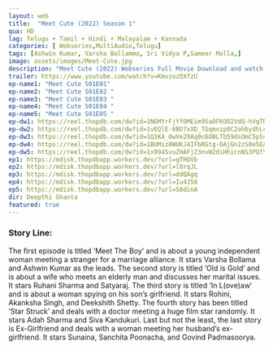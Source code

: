 ```yaml
---
layout: web
title:  "Meet Cute (2022) Season 1"
qua: HD
lag: Telugu + Tamil + Hindi + Malayalam + Kannada
categories: [ Webseries,MultiAudio,Telugu]
tags: [Ashwin Kumar, Varsha Bollamma, Sri Vidya P,Sameer Malla,]
image: assets/images/Meet-Cute.jpg
description: "Meet Cute (2022) Webseries Full Movie Download and watch online 720p low file size 500 mb."
trailer: https://www.youtube.com/watch?v=KmvzozDXfzU
ep-name1: "Meet Cute S01E01"
ep-name2: "Meet Cute S01E02 "
ep-name3: "Meet Cute S01E03 "
ep-name4: "Meet Cute S01E04 "
ep-name5: "Meet Cute S01E05 "
ep-dw1: https://reel.thopdb.com/dw?id=1NGMYrFjYfOMEim95aOFKOO2VdQ-hVqTN
ep-dw2: https://reel.thopdb.com/dw?id=1vEQlE-6BD7xXD_TGqmxzp0C2ohbydhLc
ep-dw3: https://reel.thopdb.com/dw?id=1Q1KA_OwVe29Aq0c6OBLTb59dsOmC5pSu
ep-dw4: https://reel.thopdb.com/dw?id=1BUMiz0WUKJ4IFbRGtg-OAjGn2zS0e5EA
ep-dw5: https://reel.thopdb.com/dw?id=1x994SvuZHAFj23nvW2diHhicnNS3PQf5
ep1: https://mdisk.thopdbapp.workers.dev/?url=qTHQVb
ep2: https://mdisk.thopdbapp.workers.dev/?url=l0rqJL
ep3: https://mdisk.thopdbapp.workers.dev/?url=ddQAgq
ep4: https://mdisk.thopdbapp.workers.dev/?url=Iu4J50
ep5: https://mdisk.thopdbapp.workers.dev/?url=S8dinA
dir: Deepthi Ghanta
featured: true
---
```


### Story Line:
The first episode is titled ‘Meet The Boy’ and is about a young independent woman meeting a stranger for a marriage alliance. It stars Varsha Bollama and Ashwin Kumar as the leads. The second story is titled ‘Old is Gold’ and is about a wife who meets an elderly man and discusses her marital issues. It stars Ruhani Sharma and Satyaraj. The third story is titled ‘In L(ove)aw’ and is about a woman spying on his son’s girlfriend. It stars Rohini, Akanksha Singh, and Deekshith Shetty. The fourth story has been titled ‘Star Struck’ and deals with a doctor meeting a huge film star randomly. It stars Adah Sharma and Siva Kandukuri. Last but not the least, the last story is Ex-Girlfriend and deals with a woman meeting her husband’s ex-girlfriend. It stars Sunaina, Sanchita Poonacha, and Govind Padmasoorya.


